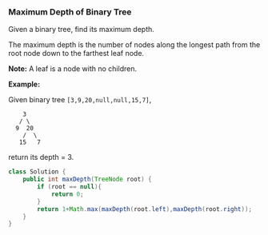 ### Maximum Depth of Binary Tree

Given a binary tree, find its maximum depth.

The maximum depth is the number of nodes along the longest path from the root node down to the farthest leaf node.

**Note:** A leaf is a node with no children.

**Example:**

Given binary tree `[3,9,20,null,null,15,7]`,

```
    3
   / \
  9  20
    /  \
   15   7
```

return its depth = 3.

~~~java
class Solution {
    public int maxDepth(TreeNode root) {
        if (root == null){
            return 0;
        }
        return 1+Math.max(maxDepth(root.left),maxDepth(root.right));
    }
}
~~~

